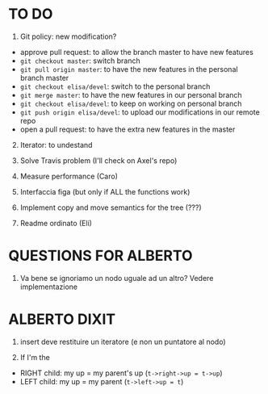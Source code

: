 # TO DO
1. Git policy:
new modification? 
* approve pull request: to allow the branch master to have new features
* ```git checkout master```: switch branch
* ```git pull origin master```: to have the new features in the personal
branch master
* ```git checkout elisa/devel```: switch to the personal branch
* ```git merge master```: to have the new features in our personal branch
* ```git checkout elisa/devel```: to keep on working on personal branch
* ```git push origin elisa/devel```: to upload our modifications in our
remote repo
* open a pull request: to have the extra new features in the master

2. Iterator: to undestand

3. Solve Travis problem (I'll check on Axel's repo)

4. Measure performance (Caro)

5. Interfaccia figa (but only if ALL the functions work)

6. Implement copy and move semantics for the tree (???)

7. Readme ordinato (Eli)

# QUESTIONS FOR ALBERTO
1. Va bene se ignoriamo un nodo uguale ad un altro? Vedere implementazione

# ALBERTO DIXIT
1. insert deve restituire un iteratore (e non un puntatore al nodo)

2. If I'm the
* RIGHT child: my up = my parent's up  (```t->right->up = t->up```)
* LEFT child: my up = my parent (```t->left->up = t```)